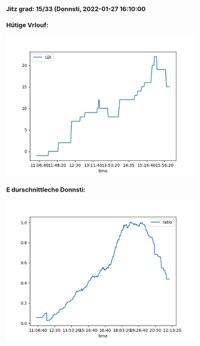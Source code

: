 ### Jitz grad: 15/33 (Donnsti, 2022-01-27 16:10:00

### Hütige Vrlouf:
![Graph](Today.png)

### E durschnittleche Donnsti:
![Graph](Donnsti.png)